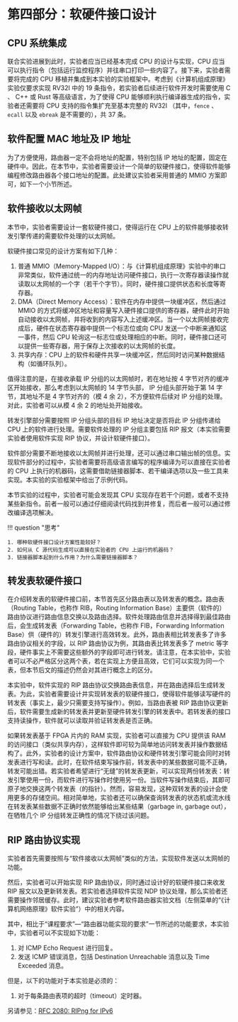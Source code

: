 # 第四部分：软硬件接口设计

## CPU 系统集成

联合实验进展到此时，实验者应当已经基本完成 CPU 的设计与实现，CPU 应当可以执行指令（包括运行监控程序）并往串口打印一些内容了。接下来，实验者需要将完成的 CPU 移植并集成到本实验的实验框架中。考虑到《计算机组成原理》实验仅要求实现 RV32I 中的 19 条指令，若实验者后续进行软件开发时需要使用 C 、 C++ 或 Rust 等高级语言，为了使得 CPU 能够顺利执行编译器生成的指令，实验者还需要将 CPU 支持的指令集扩充至基本完整的 RV32I （其中，`fence` 、 `ecall` 以及 `ebreak` 是不需要的），共 37 条。

## 软件配置 MAC 地址及 IP 地址

为了方便使用，路由器一定不会将地址的配置，特别包括 IP 地址的配置，固定在硬件中。因此，在本节中，实验者需要设计一个简单的软硬件接口，使得软件能够编程修改路由器各个接口地址的配置。此处建议实验者采用普通的 MMIO 方案即可，如下一个小节所述。

## 软件接收以太网帧

本节中，实验者需要设计一套软硬件接口，使得运行在 CPU 上的软件能够接收转发引擎传递的需要软件处理的以太网帧。

软硬件接口常见的设计方案有如下几种：

1. 普通 MMIO（Memory-Mapped I/O）：与《计算机组成原理》实验中的串口非常类似，软件通过统一的内存地址访问硬件接口，执行一次寄存器读操作就读取以太网帧的一个字（若干个字节）。同时，硬件接口提供状态和长度等寄存器。
2. DMA（Direct Memory Access）：软件在内存中提供一块缓冲区，然后通过 MMIO 的方式将缓冲区地址和容量写入硬件接口提供的寄存器，硬件此时开始自动接收以太网帧，并将收到的内容写入上述缓冲区。当一个以太网帧接收完成后，硬件在状态寄存器中提供一个标志位或向 CPU 发送一个中断来通知这一事件，然后 CPU 轮询这一标志位或处理相应的中断。同时，硬件接口还可以提供一些寄存器，用于保存上次接收的以太网帧的长度。
3. 共享内存：CPU 上的软件和硬件共享一块缓冲区，然后同时访问某种数据结构（如循环队列）。

值得注意的是，在接收承载 IP 分组的以太网帧时，若在地址按 4 字节对齐的缓冲区开始接收，那么考虑到以太网帧的 14 字节头部， IP 分组头部开始于第 14 字节，其地址不是 4 字节对齐的（模 4 余 2），不方便软件后续对 IP 分组的处理。对此，实验者可以从模 4 余 2 的地址处开始接收。

转发引擎部分需要按照 IP 分组头部的目标 IP 地址决定是否将此 IP 分组传递给 CPU 上的软件进行处理。需要软件处理的 IP 分组主要包括 RIP 报文（本实验需要实验者使用软件实现 RIP 协议，并设计软硬件接口）。

软件部分需要不断地接收以太网帧并进行处理，还可以通过串口输出帧的信息。实现软件部分的过程中，实验者需要将高级语言编写的程序编译为可以直接在实验者的 CPU 上执行的机器码，这需要借助链接器脚本、若干编译选项以及一些工具来实现。本实验的实验框架中给出了示例代码。

本节实验的过程中，实验者可能会发现其 CPU 实现存在若干个问题，或者不支持某些新指令。前者一般可以通过仔细阅读代码找到并修复，而后者一般可以通过修改编译选项解决。

!!! question "思考"

    1. 哪种软硬件接口设计方案性能较好？
    2. 如何从 C 源代码生成可以直接在实验者的 CPU 上运行的机器码？
    3. 链接器脚本起到什么作用？为什么需要链接器脚本？

## 转发表软硬件接口

在介绍转发表的软硬件接口前，本节首先区分路由表以及转发表的概念。路由表（Routing Table，也称作 RIB，Routing Information Base）主要供（软件的）路由协议进行路由信息交换以及路由选择。软件处理路由信息并选择得到最佳路由后，会生成转发表（Forwarding Table，也称作 FIB，Forwarding Information Base）供（硬件的）转发引擎进行高效转发。此外，路由表相比转发表多了许多路由协议相关的字段，以 RIP 路由协议为例，其路由表比转发表多了 metric 等字段，硬件事实上不需要这些额外的字段即可进行转发。请注意，在本实验中，实验者可以不必严格区分这两个表，若在实现上方便且高效，它们可以实现为同一个表，但本节后文的描述仍然会对其进行概念上的区分。

本实验中，软件实现的 RIP 路由协议交换路由表信息，并在路由选择后生成转发表。为此，实验者需要设计并实现转发表的软硬件接口，使得软件能够读写硬件的转发表（事实上，最少只需要支持写操作）。例如，当路由表被 RIP 路由协议更新后，软件需要生成新的转发表并更新至硬件转发引擎的转发表中。若转发表的接口支持读操作，软件就可以读取并验证转发表是否正确。

如果转发表基于 FPGA 片内的 RAM 实现，实验者可以直接为 CPU 提供该 RAM 的访问接口（类似共享内存），这样软件即可较为简单地访问转发表并操作数据结构了。此外，实验者的设计方案中，软件路由协议和硬件转发引擎可能会同时对转发表进行写和读。此时，在软件结束写操作前，转发表中的某些数据可能不正确，转发可能出错。若实验者希望进行“无缝”的转发表更新，可以实现两份转发表：转发引擎使用一份，而软件进行写操作时使用另一份。当软件写操作结束后，其即可原子地交换这两个转发表（的指针）。然而，容易发现，这种双转发表的设计会使用更多的存储空间。相对简单地，实验者还可以确保查询转发表的状态机或流水线在转发表某些数据不正确时依然能够给出某些结果（garbage in, garbage out），在牺牲几个 IP 分组转发正确性的情况下绕过该问题。

## RIP 路由协议实现

实验者首先需要按照与“软件接收以太网帧”类似的方法，实现软件发送以太网帧的功能。

然后，实验者可以开始实现 RIP 路由协议，同时通过设计好的软硬件接口来收发 RIP 报文以及更新转发表。若实验者选择软件实现 NDP 协议处理，那么实验者还需要操作邻居缓存。此时，建议实验者参考软件路由器实验文档（左侧菜单的“《计算机网络原理》软件实验”）中的相关内容。

其中，相比于“课程要求”—“路由器功能实现的要求”一节所述的功能要求，本实验中，实验者可以不实现如下功能：

1. 对 ICMP Echo Request 进行回复。
2. 发送 ICMP 错误消息，包括 Destination Unreachable 消息以及 Time Exceeded 消息。

但是，以下的功能对于本实验是必须的：

1. 对于每条路由表项的超时（timeout）定时器。

另请参见：[RFC 2080: RIPng for IPv6](https://datatracker.ietf.org/doc/html/rfc2080)

